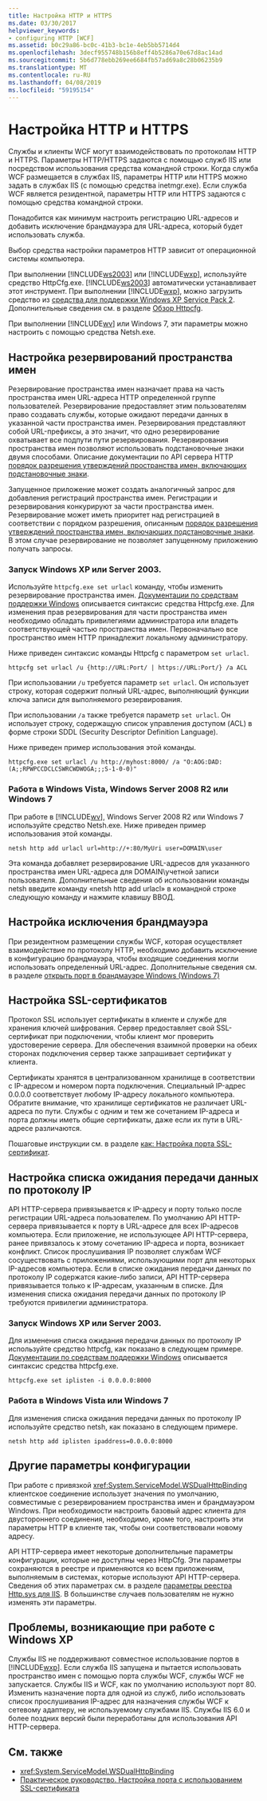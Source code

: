 ```yaml
---
title: Настройка HTTP и HTTPS
ms.date: 03/30/2017
helpviewer_keywords:
- configuring HTTP [WCF]
ms.assetid: b0c29a86-bc0c-41b3-bc1e-4eb5bb5714d4
ms.openlocfilehash: 3decf955748b156b8eff4b5286a70e67d8ac14ad
ms.sourcegitcommit: 5b6d778ebb269ee6684fb57ad69a8c28b06235b9
ms.translationtype: MT
ms.contentlocale: ru-RU
ms.lasthandoff: 04/08/2019
ms.locfileid: "59195154"
---
```

# <a name="configuring-http-and-https"></a>Настройка HTTP и HTTPS
Службы и клиенты WCF могут взаимодействовать по протоколам HTTP и HTTPS. Параметры HTTP/HTTPS задаются с помощью служб IIS или посредством использования средства командной строки. Когда служба WCF размещается в службах IIS, параметры HTTP или HTTPS можно задать в службах IIS (с помощью средства inetmgr.exe). Если служба WCF является резидентной, параметры HTTP или HTTPS задаются с помощью средства командной строки.  
  
 Понадобится как минимум настроить регистрацию URL-адресов и добавить исключение брандмауэра для URL-адреса, который будет использовать служба.  
  
 Выбор средства настройки параметров HTTP зависит от операционной системы компьютера.  
  
 При выполнении [!INCLUDE[ws2003](../../../../includes/ws2003-md.md)] или [!INCLUDE[wxp](../../../../includes/wxp-md.md)], используйте средство HttpCfg.exe. [!INCLUDE[ws2003](../../../../includes/ws2003-md.md)] автоматически устанавливает этот инструмент. При выполнении [!INCLUDE[wxp](../../../../includes/wxp-md.md)], можно загрузить средство из [средства для поддержки Windows XP Service Pack 2](https://go.microsoft.com/fwlink/?LinkId=88606). Дополнительные сведения см. в разделе [Обзор Httpcfg](https://go.microsoft.com/fwlink/?LinkId=88605).  
  
 При выполнении [!INCLUDE[wv](../../../../includes/wv-md.md)] или Windows 7, эти параметры можно настроить с помощью средства Netsh.exe.  
  
## <a name="configuring-namespace-reservations"></a>Настройка резервирований пространства имен  
 Резервирование пространства имен назначает права на часть пространства имен URL-адреса HTTP определенной группе пользователей. Резервирование предоставляет этим пользователям право создавать службы, которые ожидают передачи данных в указанной части пространства имен. Резервирования представляют собой URL-префиксы, а это значит, что одно резервирование охватывает все подпути пути резервирования. Резервирования пространства имен позволяют использовать подстановочные знаки двумя способами. Описание документации по API сервера HTTP [порядок разрешения утверждений пространства имен, включающих подстановочные знаки](https://go.microsoft.com/fwlink/?LinkId=94841).  
  
 Запущенное приложение может создать аналогичный запрос для добавления регистраций пространства имен. Регистрации и резервирования конкурируют за части пространства имен. Резервирование может иметь приоритет над регистрацией в соответствии с порядком разрешения, описанным [порядок разрешения утверждений пространства имен, включающих подстановочные знаки](https://go.microsoft.com/fwlink/?LinkId=94841). В этом случае резервирование не позволяет запущенному приложению получать запросы.  
  
### <a name="running-windows-xp-or-server-2003"></a>Запуск Windows XP или Server 2003.  
 Используйте `httpcfg.exe set urlacl` команду, чтобы изменить резервирование пространства имен. [Документации по средствам поддержки Windows](https://go.microsoft.com/fwlink/?LinkId=94840) описывается синтаксис средства Httpcfg.exe. Для изменения прав резервирования для части пространства имен необходимо обладать привилегиями администратора или владеть соответствующей частью пространства имен. Первоначально все пространство имен HTTP принадлежит локальному администратору.  
  
 Ниже приведен синтаксис команды Httpcfg с параметром `set urlacl`.  
  
```console  
httpcfg set urlacl /u {http://URL:Port/ | https://URL:Port/} /a ACL  
```  
  
 При использовании `/u` требуется параметр `set urlacl`. Он использует строку, которая содержит полный URL-адрес, выполняющий функции ключа записи для выполняемого резервирования.  
  
 При использовании `/a` также требуется параметр `set urlacl`. Он использует строку, содержащую список управления доступом (ACL) в форме строки SDDL (Security Descriptor Definition Language).  
  
 Ниже приведен пример использования этой команды.  
  
```console  
httpcfg.exe set urlacl /u http://myhost:8000/ /a "O:AOG:DAD:(A;;RPWPCCDCLCSWRCWDWOGA;;;S-1-0-0)"  
```  
  
### <a name="running-windows-vista-windows-server-2008-r2-or-windows-7"></a>Работа в Windows Vista, Windows Server 2008 R2 или Windows 7  
 При работе в [!INCLUDE[wv](../../../../includes/wv-md.md)], Windows Server 2008 R2 или Windows 7 используйте средство Netsh.exe. Ниже приведен пример использования этой команды.  
  
```console  
netsh http add urlacl url=http://+:80/MyUri user=DOMAIN\user  
```  
  
 Эта команда добавляет резервирование URL-адресов для указанного пространства имен URL-адреса для DOMAIN\учетной записи пользователя.  Дополнительные сведения об использовании команды netsh введите команду «netsh http add urlacl» в командной строке следующую команду и нажмите клавишу ВВОД.  
  
## <a name="configuring-a-firewall-exception"></a>Настройка исключения брандмауэра  
 При резидентном размещении службы WCF, которая осуществляет взаимодействие по протоколу HTTP, необходимо добавить исключение в конфигурацию брандмауэра, чтобы входящие соединения могли использовать определенный URL-адрес. Дополнительные сведения см. в разделе [открыть порт в брандмауэре Windows (Windows 7)](https://go.microsoft.com/fwlink/?LinkId=239961)  
  
## <a name="configuring-ssl-certificates"></a>Настройка SSL-сертификатов  
 Протокол SSL использует сертификаты в клиенте и службе для хранения ключей шифрования. Сервер предоставляет свой SSL-сертификат при подключении, чтобы клиент мог проверить удостоверение сервера. Для обеспечения взаимной проверки на обеих сторонах подключения сервер также запрашивает сертификат у клиента.  
  
 Сертификаты хранятся в централизованном хранилище в соответствии с IP-адресом и номером порта подключения. Специальный IP-адрес 0.0.0.0 соответствует любому IP-адресу локального компьютера. Обратите внимание, что хранилище сертификатов не различает URL-адреса по пути. Службы с одним и тем же сочетанием IP-адреса и порта должны иметь общие сертификаты, даже если их пути в URL-адресе различаются.  
  
 Пошаговые инструкции см. в разделе [как: Настройка порта SSL-сертификат](../../../../docs/framework/wcf/feature-details/how-to-configure-a-port-with-an-ssl-certificate.md).  
  
## <a name="configuring-the-ip-listen-list"></a>Настройка списка ожидания передачи данных по протоколу IP  
 API HTTP-сервера привязывается к IP-адресу и порту только после регистрации URL-адреса пользователем. По умолчанию API HTTP-сервера привязывается к порту в URL-адресе для всех IP-адресов компьютера. Если приложение, не использующее API HTTP-сервера, ранее привязалось к этому сочетанию IP-адреса и порта, возникает конфликт. Список прослушивания IP позволяет службам WCF сосуществовать с приложениями, использующими порт для некоторых IP-адресов компьютера. Если в списке ожидания передачи данных по протоколу IP содержатся какие-либо записи, API HTTP-сервера привязывается только к IP-адресам, указанным в списке. Для изменения списка ожидания передачи данных по протоколу IP требуются привилегии администратора.  
  
### <a name="running-windows-xp-or-server-2003"></a>Запуск Windows XP или Server 2003.  
 Для изменения списка ожидания передачи данных по протоколу IP используйте средство httpcfg, как показано в следующем примере. [Документации по средствам поддержки Windows](https://go.microsoft.com/fwlink/?LinkId=94840) описывается синтаксис средства httpcfg.exe.  
  
```console  
httpcfg.exe set iplisten -i 0.0.0.0:8000  
```  
  
### <a name="running-windows-vista-or-windows-7"></a>Работа в Windows Vista или Windows 7  
 Для изменения списка ожидания передачи данных по протоколу IP используйте средство netsh, как показано в следующем примере.  
  
```console  
netsh http add iplisten ipaddress=0.0.0.0:8000  
```  
  
## <a name="other-configuration-settings"></a>Другие параметры конфигурации  
 При работе с привязкой <xref:System.ServiceModel.WSDualHttpBinding> клиентское соединение использует значения по умолчанию, совместимые с резервированием пространства имен и брандмауэром Windows. При необходимости настроить базовый адрес клиента для двустороннего соединения, необходимо, кроме того, настроить эти параметры HTTP в клиенте так, чтобы они соответствовали новому адресу.  
  
 API HTTP-сервера имеет некоторые дополнительные параметры конфигурации, которые не доступны через HttpCfg. Эти параметры сохраняются в реестре и применяются ко всем приложениям, выполняемым в системах, которые используют API HTTP-сервера. Сведения об этих параметрах см. в разделе [параметры реестра Http.sys для IIS](https://go.microsoft.com/fwlink/?LinkId=94843). В большинстве случаев пользователям не нужно изменять эти параметры.  
  
## <a name="issues-specific-to-windows-xp"></a>Проблемы, возникающие при работе с Windows XP  
 Службы IIS не поддерживают совместное использование портов в [!INCLUDE[wxp](../../../../includes/wxp-md.md)]. Если служба IIS запущена и пытается использовать пространство имен с помощью порта службы WCF, службы WCF не запускается. Службы IIS и WCF, как по умолчанию используют порт 80. Изменить назначение порта для одной из служб, либо использовать список прослушивания IP-адрес для назначения службы WCF к сетевому адаптеру, не используемому службами IIS. Службы IIS 6.0 и более поздних версий были переработаны для использования API HTTP-сервера.  
  
## <a name="see-also"></a>См. также

- <xref:System.ServiceModel.WSDualHttpBinding>
- [Практическое руководство. Настройка порта с использованием SSL-сертификата](../../../../docs/framework/wcf/feature-details/how-to-configure-a-port-with-an-ssl-certificate.md)
